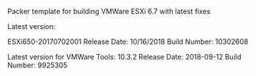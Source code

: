 Packer template for building VMWare ESXi 6.7 with latest fixes

Latest version:

ESXi650-20170702001
Release Date: 10/16/2018
Build Number: 10302608

Latest version for VMWare Tools: 10.3.2
Release Date: 2018-09-12
Build Number: 9925305

